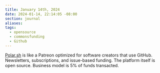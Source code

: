 ```yaml
---
title: January 14th, 2024
date: 2024-01-14, 22:14:05 -08:00
section: journal
aliases: 
tags:
  - opensource
  - commonsfunding
  - Github
---
```

[Polar.sh](https://polar.sh) is like a Patreon optimized for software creators that use GitHub. Newsletters, subscriptions, and issue-based funding. The platform itself is open source. Business model is 5% of funds transacted.